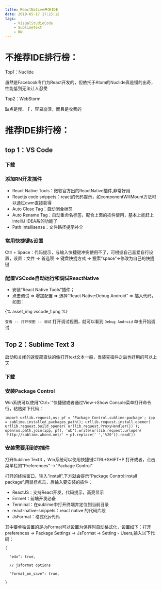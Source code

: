 ```yaml
---
title: ReactNative开发IDE
date: 2018-05-17 17:25:12
tags: 
	- VisualStudioCode
	- SublimeText
	- RN
---
```


# 不推荐IDE排行榜： #

Top1：Nuclide

虽然是Facebook专门为React开发的，但依托于Atom的Nuclide真是慢的出奇，性能低到无法让人忍受

Top2：WebStorm

缺点是慢、卡、容易崩溃，而且是收费的

# 推荐IDE排行榜： #

## top 1：VS Code ##

### 下载 ###

### 添加RN开发插件 ###

- React Native Tools：微软官方出的ReactNative插件,非常好用
- Reactjs code snippets：react的代码提示，如componentWillMount方法可以通过cwm直接获得
- Auto Close Tag：自动闭合标签
- Auto Rename Tag：自动重命名标签，配合上面的插件使用，基本上能赶上IntelliJ IDEA系的功能了
- Path Intellisense：文件路径提示补全

### 常用快捷键&设置 ###

Ctrl + Space：代码提示，与输入快捷键冲突使用不了，可根据自己喜爱自行设置，设置：文件 => 首选项 => 键盘快捷方式 => 搜索“space”=>修改为自己的快捷键

### 配置VSCode自动运行和调试ReactNative ###

- 安装“React Native Tools”插件；
- 点击调试 => 增加配置 => 选择“React Native:Debug Android” => 插入代码，如图：

{% asset_img vscode_1.png %}

`查看 -- 打开视图 -- 调试` 打开调试视图，就可以看到 `Debug Android` 单击开始调试

## Top 2：Sublime Text 3 ##

启动和关闭的速度简直快的像打开text文本一般，当装完插件之后也好用的可以上天

### 下载 ###

### 安装Package Control ###

Win系统可以使用“Ctrl+`”快捷键或者通过View->Show Console菜单打开命令行，粘贴如下代码：

	import urllib.request,os; pf = 'Package Control.sublime-package'; ipp = sublime.installed_packages_path(); urllib.request.install_opener( urllib.request.build_opener( urllib.request.ProxyHandler()) ); open(os.path.join(ipp, pf), 'wb').write(urllib.request.urlopen( 'http://sublime.wbond.net/' + pf.replace(' ','%20')).read())

### 安装需要用到的插件 ###

打开Sublime Text3 ，Win系统可以使用快捷键CTRL+SHIFT+P 打开或者，点击菜单栏的“Preferences”-->"Package Control"

打开的终端窗口，输入“install”,下方就会提示“Package Control:install package”,用鼠标点击，后输入要安装的插件：

- ReactJS：支持React开发，代码提示，高亮显示
- Emmet：前端开发必备
- Terminal：在sublime中打开终端并定位到当前目录
- react-native-snippets：react native 的代码片段
- JsFormat：格式化js代码


其中要单独设置的是JsFormat可以设置为保存时自动格式化，设置如下：打开preferences -> Package Settings -> JsFormat -> Setting - Users,输入以下代码：

	{
	 
	  "e4x": true,
	 
	  // jsformat options
	 
	  "format_on_save": true,
	 
	}

